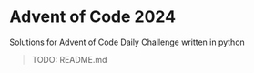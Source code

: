 # Advent of Code 2024

Solutions for Advent of Code Daily Challenge written in python

> TODO: README.md

